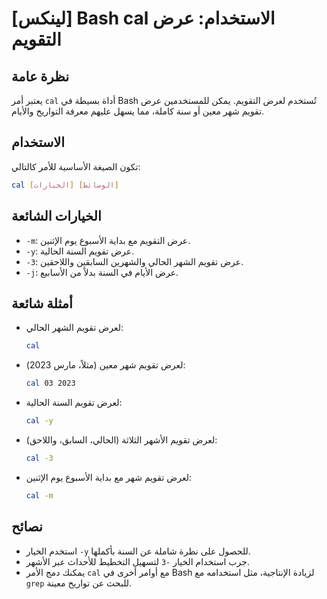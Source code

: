 # [لينكس] Bash cal الاستخدام: عرض التقويم

## نظرة عامة
يعتبر أمر `cal` أداة بسيطة في Bash تُستخدم لعرض التقويم. يمكن للمستخدمين عرض تقويم شهر معين أو سنة كاملة، مما يسهل عليهم معرفة التواريخ والأيام.

## الاستخدام
تكون الصيغة الأساسية للأمر كالتالي:

```bash
cal [الخيارات] [الوسائط]
```

## الخيارات الشائعة
- `-m`: عرض التقويم مع بداية الأسبوع يوم الإثنين.
- `-y`: عرض تقويم السنة الحالية.
- `-3`: عرض تقويم الشهر الحالي والشهرين السابقين واللاحقين.
- `-j`: عرض الأيام في السنة بدلاً من الأسابيع.

## أمثلة شائعة
- لعرض تقويم الشهر الحالي:
  ```bash
  cal
  ```

- لعرض تقويم شهر معين (مثلاً، مارس 2023):
  ```bash
  cal 03 2023
  ```

- لعرض تقويم السنة الحالية:
  ```bash
  cal -y
  ```

- لعرض تقويم الأشهر الثلاثة (الحالي، السابق، واللاحق):
  ```bash
  cal -3
  ```

- لعرض تقويم شهر مع بداية الأسبوع يوم الإثنين:
  ```bash
  cal -m
  ```

## نصائح
- استخدم الخيار `-y` للحصول على نظرة شاملة عن السنة بأكملها.
- جرب استخدام الخيار `-3` لتسهيل التخطيط للأحداث عبر الأشهر.
- يمكنك دمج الأمر `cal` مع أوامر أخرى في Bash لزيادة الإنتاجية، مثل استخدامه مع `grep` للبحث عن تواريخ معينة.